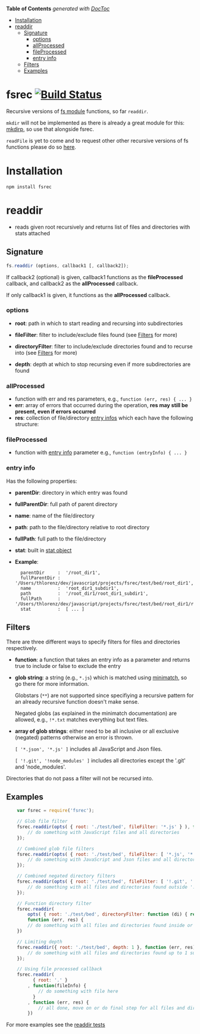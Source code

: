 **Table of Contents**  *generated with [DocToc](http://doctoc.herokuapp.com/)*

- [Installation](#installation)
- [readdir](#readdir)
	- [Signature](#signature)
		- [options](#options)
		- [allProcessed ](#allprocessed)
		- [fileProcessed](#fileprocessed)
		- [entry info](#entry-info)
	- [Filters](#filters)
	- [Examples](#examples)

# fsrec [![Build Status](https://secure.travis-ci.org/thlorenz/fsrec.png)](http://travis-ci.org/thlorenz/fsrec)

Recursive versions of [fs module](http://nodejs.org/docs/v0.6.6/api/fs.html) functions, so far `readdir`.

`mkdir` will not be implemented as there is already a great module for this:
[mkdirp](https://github.com/substack/node-mkdirp), so use that alongside fsrec.

`readFile` is yet to come and to request other other recursive versions of fs functions please do so [here](https://github.com/thlorenz/fsrec/issues/new).

# Installation

    npm install fsrec

# readdir

- reads given root recursively and returns list of files and directories with stats attached

## Signature

```javascript
fs.readdir (options, callback1 [, callback2]);
```

If callback2 (optional) is given, callback1 functions as the **fileProcessed** callback, and callback2 as the **allProcessed** callback.

If only callback1 is given, it functions as the **allProcessed** callback.


### options
    
- **root**: path in which to start reading and recursing into subdirectories

- **fileFilter**: filter to include/exclude files found (see [Filters](#filters) for more)

- **directoryFilter**: filter to include/exclude directories found and to recurse into (see [Filters](#filters) for more)

- **depth**: depth at which to stop recursing even if more subdirectories are found

### allProcessed 

- function with err and res parameters, e.g., `function (err, res) { ... }`
- **err**: array of errors that occurred during the operation, **res may still be present, even if errors occurred**
- **res**: collection of file/directory [entry infos](#entry-info) which each have the following structure:

### fileProcessed

- function with [entry info](#entry-info) parameter e.g., `function (entryInfo) { ... }`

### entry info

Has the following properties:

- **parentDir**: directory in which entry was found
- **fullParentDir**: full path of parent directory
- **name**: name of the file/directory
- **path**: path to the file/directory relative to root directory
- **fullPath**: full path to the file/directory
- **stat**: built in [stat object](http://nodejs.org/docs/v0.4.9/api/fs.html#fs.Stats)
- **Example**:
            
        parentDir     :  '/root_dir1',
        fullParentDir :  '/Users/thlorenz/dev/javascript/projects/fsrec/test/bed/root_dir1',
        name          :  'root_dir1_subdir1',
        path          :  '/root_dir1/root_dir1_subdir1',
        fullPath      :  '/Users/thlorenz/dev/javascript/projects/fsrec/test/bed/root_dir1/root_dir1_subdir1',
        stat          :  [ ... ]
                    
## Filters
    
There are three different ways to specify filters for files and directories respectively. 

- **function**: a function that takes an entry info as a parameter and returns true to include or false to exclude the entry

- **glob string**: a string (e.g., `*.js`) which is matched using [minimatch](https://github.com/isaacs/minimatch), so go there for more
    information. 

    Globstars (`**`) are not supported since specifiying a recursive pattern for an already recursive function doesn't make sense.

    Negated globs (as explained in the minimatch documentation) are allowed, e.g., `!*.txt` matches everything but text files.

- **array of glob strings**: either need to be all inclusive or all exclusive (negated) patterns otherwise an error is thrown.
    
    `[ '*.json', '*.js' ]` includes all JavaScript and Json files.
    
    
    `[ '!.git', '!node_modules' ]` includes all directories except the '.git' and 'node_modules'.

Directories that do not pass a filter will not be recursed into.

## Examples

```javascript
    var fsrec = require('fsrec');

    // Glob file filter
    fsrec.readdir(opts( { root: './test/bed', fileFilter: '*.js' } ), function (err, res) {
        // do something with JavaScript files and all directories
    });

    // Combined glob file filters
    fsrec.readdir(opts( { root: './test/bed', fileFilter: [ '*.js', '*.json' ] } ), function (err, res) {
        // do something with JavaScript and Json files and all directories
    });

    // Combined negated directory filters
    fsrec.readdir(opts( { root: './test/bed', fileFilter: [ '!.git', '!*modules' ] } ), function (err, res) {
        // do something with all files and directories found outside '.git' or any modules directory 
    });

    // Function directory filter
    fsrec.readdir(
        opts( { root: './test/bed', directoryFilter: function (di) { return di.name.length === 9; } }), 
        function (err, res) {
        // do something with all files and directories found inside or matching directories whose name has length 9
    })

    // Limiting depth
    fsrec.readdir({ root: './test/bed', depth: 1 }, function (err, res) {
        // do something with all files and directories found up to 1 subdirectory deep
    });

    // Using file processed callback
    fsrec.readdir(
          { root: '.' }
        , function(fileInfo) { 
            // do something with file here
          } 
        , function (err, res) {
            // all done, move on or do final step for all files and directories here
        })
```

For more examples see the [readdir tests](https://github.com/thlorenz/fsrec/blob/master/test/readdir.js)

